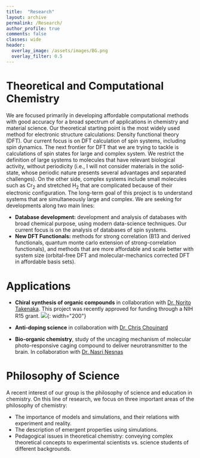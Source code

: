 ```yaml
---
title:  "Research"
layout: archive
permalink: /Research/
author_profile: true
comments: false
classes: wide
header:
  overlay_image: /assets/images/BG.png
  overlay_filter: 0.5  
---
```


# Theoretical and Computational Chemistry

We are focused primarily in developing affordable computational methods with good accuracy for a broad spectrum of applications in chemistry and material science. Our theoretical starting point is the most widely used method for electronic structure calculations: Density functional theory (DFT). Our current focus is on DFT calculation of spin systems, including spin dynamics. The next frontier for DFT that we are trying to tackle is calculations of spin states for large and complex system. We restrict the definition of large systems to molecules that have relevant biological activity, without periodicity (i.e., I will not consider materials in the solid-state, whose periodic nature presents several advantages and separated challenges). On the other side, complex systems include small molecules such as Cr<sub>2</sub> and stretched H<sub>2</sub> that are complicated because of their electronic configuration. The long-term goal of this project is to understand systems that are simultaneously large and complex. We are seeking for developments along two main lines: 

- **Database development:** development and analysis of databases with broad chemical purpose, using modern data-science techniques. Our current focus is on the analysis of databases of spin systems. 
- **New DFT Functionals:** methods for strong correlation (B13 and derived functionals, quantum monte carlo extension of strong-correlation functionals), and methods that are more affordable and scale better with system size (orbital-free DFT and molecular-mechanics corrected DFT in affordable basis sets).

# Applications 

- **Chiral synthesis of organic compounds** in collaboration with [Dr. Norito Takenaka](https://www.fit.edu/faculty-profiles/6/norito-takenaka/). This project was recently approved for funding through a NIH R15 grant.  ![](https://www.nih.gov/sites/default/files/styles/floated_media_breakpoint-large/public/generic/nih-turning-discovery-health.jpg?itok=8ZozpE1Q&timestamp=1479330665){: width="200"}

- **Anti-doping science** in collaboration with [Dr. Chris Chouinard](https://www.fit.edu/faculty-profiles/2/christopher-chouinard/)

- **Bio-organic chemistry**, study of the uncaging mechanism of molecular photo-responsive caging compound to deliver neurotransmitter to the brain. In collaboration with [Dr. Nasri Nesnas](https://research.fit.edu/nesnas/)

# Philosophy of Science
A recent interest of our group is the philosophy of science and education in chemistry. On this line of research, we focus on three important areas of the philosophy of chemistry:
- The importance of models and simulations, and their relations with experiment and reality.
- The description of emergent properties using simulations.
- Pedagogical issues in theoretical chemistry: conveying complex theoretical concepts to experimental scientists vs. science students of different backgrounds.
